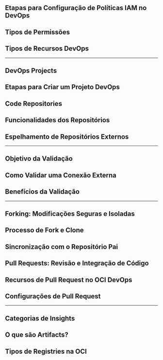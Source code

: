 ## Etapas para Configuração de Políticas IAM no DevOps
## Tipos de Permissões
## Tipos de Recursos DevOps

---

## DevOps Projects
## Etapas para Criar um Projeto DevOps
## Code Repositories
## Funcionalidades dos Repositórios
## Espelhamento de Repositórios Externos

---

## Objetivo da Validação
## Como Validar uma Conexão Externa
## Benefícios da Validação

--- 

## Forking: Modificações Seguras e Isoladas
## Processo de Fork e Clone
## Sincronização com o Repositório Pai
## Pull Requests: Revisão e Integração de Código
## Recursos de Pull Request no OCI DevOps
## Configurações de Pull Request

--- 

## Categorias de Insights
## O que são Artifacts?
## Tipos de Registries na OCI



